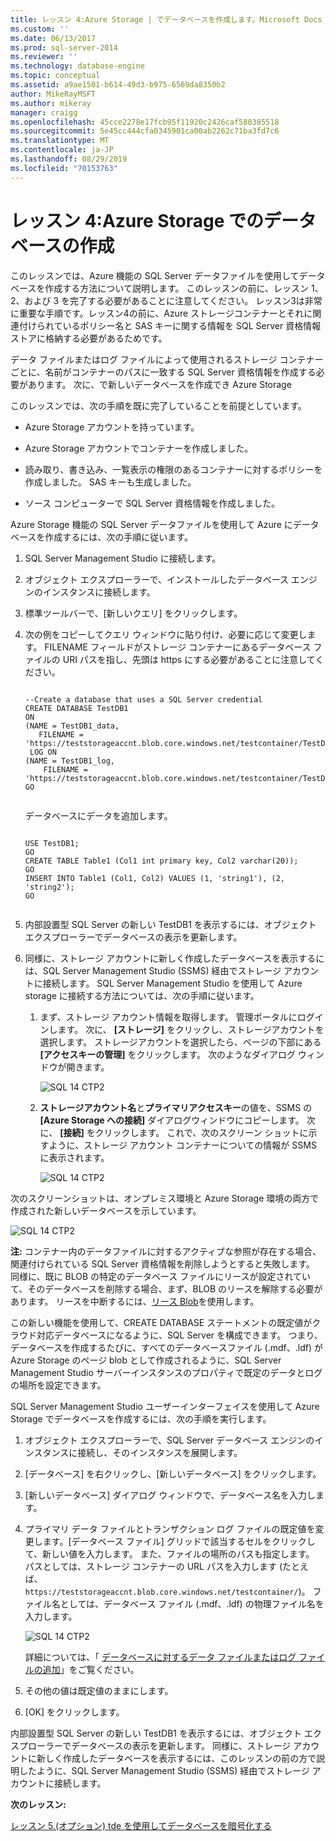 ```yaml
---
title: レッスン 4:Azure Storage | でデータベースを作成します。Microsoft Docs
ms.custom: ''
ms.date: 06/13/2017
ms.prod: sql-server-2014
ms.reviewer: ''
ms.technology: database-engine
ms.topic: conceptual
ms.assetid: a9ae1501-b614-49d3-b975-6569da8350b2
author: MikeRayMSFT
ms.author: mikeray
manager: craigg
ms.openlocfilehash: 45cce2278e17fcb95f11920c2426caf580385518
ms.sourcegitcommit: 5e45cc444cfa0345901ca00ab2262c71ba3fd7c6
ms.translationtype: MT
ms.contentlocale: ja-JP
ms.lasthandoff: 08/29/2019
ms.locfileid: "70153763"
---
```

# <a name="lesson-4-create-a-database-in-azure-storage"></a>レッスン 4:Azure Storage でのデータベースの作成
  このレッスンでは、Azure 機能の SQL Server データファイルを使用してデータベースを作成する方法について説明します。 このレッスンの前に、レッスン 1、2、および 3 を完了する必要があることに注意してください。 レッスン3は非常に重要な手順です。レッスン4の前に、Azure ストレージコンテナーとそれに関連付けられているポリシー名と SAS キーに関する情報を SQL Server 資格情報ストアに格納する必要があるためです。  
  
 データ ファイルまたはログ ファイルによって使用されるストレージ コンテナーごとに、名前がコンテナーのパスに一致する SQL Server 資格情報を作成する必要があります。 次に、で新しいデータベースを作成でき Azure Storage  
  
 このレッスンでは、次の手順を既に完了していることを前提としています。  
  
-   Azure Storage アカウントを持っています。  
  
-   Azure Storage アカウントでコンテナーを作成しました。  
  
-   読み取り、書き込み、一覧表示の権限のあるコンテナーに対するポリシーを作成しました。 SAS キーも生成しました。  
  
-   ソース コンピューターで SQL Server 資格情報を作成しました。  
  
 Azure Storage 機能の SQL Server データファイルを使用して Azure にデータベースを作成するには、次の手順に従います。  
  
1.  SQL Server Management Studio に接続します。  
  
2.  オブジェクト エクスプローラーで、インストールしたデータベース エンジンのインスタンスに接続します。  
  
3.  標準ツールバーで、[新しいクエリ] をクリックします。  
  
4.  次の例をコピーしてクエリ ウィンドウに貼り付け、必要に応じて変更します。 FILENAME フィールドがストレージ コンテナーにあるデータベース ファイルの URI パスを指し、先頭は https にする必要があることに注意してください。  
  
    ```  
  
    --Create a database that uses a SQL Server credential    
    CREATE DATABASE TestDB1    
    ON   
    (NAME = TestDB1_data,   
       FILENAME = 'https://teststorageaccnt.blob.core.windows.net/testcontainer/TestDB1Data.mdf')   
     LOG ON   
    (NAME = TestDB1_log,   
        FILENAME = 'https://teststorageaccnt.blob.core.windows.net/testcontainer/TestDB1Log.ldf')   
    GO  
  
    ```  
  
     データベースにデータを追加します。  
  
    ```  
  
    USE TestDB1;   
    GO   
    CREATE TABLE Table1 (Col1 int primary key, Col2 varchar(20));   
    GO   
    INSERT INTO Table1 (Col1, Col2) VALUES (1, 'string1'), (2, 'string2');   
    GO  
  
    ```  
  
5.  内部設置型 SQL Server の新しい TestDB1 を表示するには、オブジェクト エクスプローラーでデータベースの表示を更新します。  
  
6.  同様に、ストレージ アカウントに新しく作成したデータベースを表示するには、SQL Server Management Studio (SSMS) 経由でストレージ アカウントに接続します。 SQL Server Management Studio を使用して Azure storage に接続する方法については、次の手順に従います。  
  
    1.  まず、ストレージ アカウント情報を取得します。 管理ポータルにログインします。 次に、 **[ストレージ]** をクリックし、ストレージアカウントを選択します。 ストレージアカウントを選択したら、ページの下部にある **[アクセスキーの管理]** をクリックします。 次のようなダイアログ ウィンドウが開きます。  
  
         ![SQL 14 CTP2](../tutorials/media/ss-was-tutlesson-4-6-1.gif "SQL 14 CTP2")  
  
    2.  **ストレージアカウント名**と**プライマリアクセスキー**の値を、SSMS の **[Azure Storage への接続]** ダイアログウィンドウにコピーします。 次に、 **[接続]** をクリックします。 これで、次のスクリーン ショットに示すように、ストレージ アカウント コンテナーについての情報が SSMS に表示されます。  
  
         ![SQL 14 CTP2](../tutorials/media/ss-was-tutlesson-4-6-2.gif "SQL 14 CTP2")  
  
 次のスクリーンショットは、オンプレミス環境と Azure Storage 環境の両方で作成された新しいデータベースを示しています。  
  
 ![SQL 14 CTP2](../tutorials/media/ss-was-tutlesson-4-6-2b.gif "SQL 14 CTP2")  
  
 **注:** コンテナー内のデータファイルに対するアクティブな参照が存在する場合、関連付けられている SQL Server 資格情報を削除しようとすると失敗します。 同様に、既に BLOB の特定のデータベース ファイルにリースが設定されていて、そのデータベースを削除する場合、まず、BLOB のリースを解除する必要があります。 リースを中断するには、[リース Blob](https://msdn.microsoft.com/library/azure/ee691972.aspx)を使用します。  
  
 この新しい機能を使用して、CREATE DATABASE ステートメントの既定値がクラウド対応データベースになるように、SQL Server を構成できます。 つまり、データベースを作成するたびに、すべてのデータベースファイル (.mdf、.ldf) が Azure Storage のページ blob として作成されるように、SQL Server Management Studio サーバーインスタンスのプロパティで既定のデータとログの場所を設定できます。  
  
 SQL Server Management Studio ユーザーインターフェイスを使用して Azure Storage でデータベースを作成するには、次の手順を実行します。  
  
1.  オブジェクト エクスプローラーで、SQL Server データベース エンジンのインスタンスに接続し、そのインスタンスを展開します。  
  
2.  [データベース] を右クリックし、[新しいデータベース] をクリックします。  
  
3.  [新しいデータベース] ダイアログ ウィンドウで、データベース名を入力します。  
  
4.  プライマリ データ ファイルとトランザクション ログ ファイルの既定値を変更します。[データベース ファイル] グリッドで該当するセルをクリックして、新しい値を入力します。 また、ファイルの場所のパスも指定します。 パスとしては、ストレージ コンテナーの URL パスを入力します (たとえば、`https://teststorageaccnt.blob.core.windows.net/testcontainer/`)。 ファイル名としては、データベース ファイル (.mdf、.ldf) の物理ファイル名を入力します。  
  
     ![SQL 14 CTP2](../tutorials/media/ss-was-tutlesson-4-6-4.gif "SQL 14 CTP2")  
  
     詳細については、「 [データベースに対するデータ ファイルまたはログ ファイルの追加](databases/add-data-or-log-files-to-a-database.md)」をご覧ください。  
  
5.  その他の値は既定値のままにします。  
  
6.  [OK] をクリックします。  
  
 内部設置型 SQL Server の新しい TestDB1 を表示するには、オブジェクト エクスプローラーでデータベースの表示を更新します。 同様に、ストレージ アカウントに新しく作成したデータベースを表示するには、このレッスンの前の方で説明したように、SQL Server Management Studio (SSMS) 経由でストレージ アカウントに接続します。  
  
 **次のレッスン:**  
  
 [レッスン 5.&#40;オプション&#41; tde を使用してデータベースを暗号化する](../relational-databases/lesson-4-restore-database-to-virtual-machine-from-url.md)  
  
  
